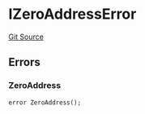 # IZeroAddressError
[Git Source](https://github.com/thrackle-io/rules-protocol/blob/1ab1db06d001c0ea3265ec49b85ddd9394430302/src/interfaces/IErrors.sol)


## Errors
### ZeroAddress

```solidity
error ZeroAddress();
```


